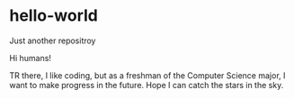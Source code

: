 # hello-world
Just another repositroy

Hi humans!

TR there, I like coding, but as a freshman of the Computer Science major, 
I want to make progress in the future. Hope I can catch the stars in the sky.
